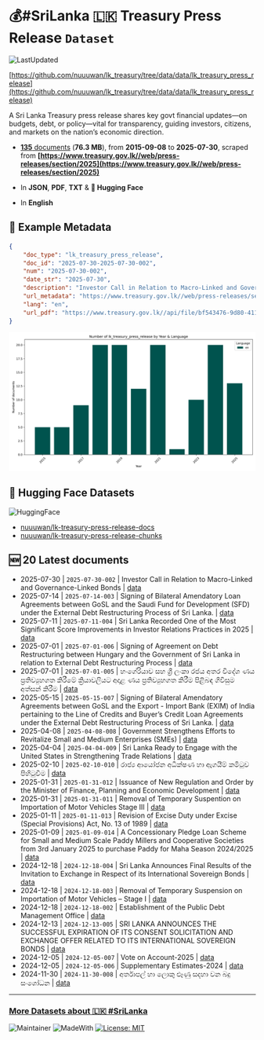 # 💰#SriLanka 🇱🇰 Treasury Press Release `Dataset`

![LastUpdated](https://img.shields.io/badge/last_updated-2025--09--21_12:08:24-green)

[https://github.com/nuuuwan/lk_treasury/tree/data/data/lk_treasury_press_release](https://github.com/nuuuwan/lk_treasury/tree/data/data/lk_treasury_press_release)

A Sri Lanka Treasury press release shares key govt financial updates—on budgets, debt, or policy—vital for transparency, guiding investors, citizens, and markets on the nation’s economic direction.

- [**135** documents](https://github.com/nuuuwan/lk_treasury/tree/data/data/lk_treasury_press_release) (**76.3 MB**), from **2015-09-08** to **2025-07-30**, scraped from **[https://www.treasury.gov.lk//web/press-releases/section/2025](https://www.treasury.gov.lk//web/press-releases/section/2025)**

- In **JSON**, **PDF**, **TXT** & **🤗 Hugging Face**

- In **English**

## 📝 Example Metadata

```json
{
    "doc_type": "lk_treasury_press_release",
    "doc_id": "2025-07-30-2025-07-30-002",
    "num": "2025-07-30-002",
    "date_str": "2025-07-30",
    "description": "Investor Call in Relation to Macro-Linked and Governance-Linked Bonds",
    "url_metadata": "https://www.treasury.gov.lk//web/press-releases/section/2025",
    "lang": "en",
    "url_pdf": "https://www.treasury.gov.lk//api/file/bf543476-9d80-4115-8f1f-4b1eb0a8526c"
}
```

![Chart](https://raw.githubusercontent.com/nuuuwan/lk_treasury/refs/heads/data/data/lk_treasury_press_release/docs_by_year_and_lang.png)

## 🤗 Hugging Face Datasets

![HuggingFace](https://img.shields.io/badge/-HuggingFace-FDEE21?style=for-the-badge&logo=HuggingFace)

- [nuuuwan/lk-treasury-press-release-docs](https://huggingface.co/datasets/nuuuwan/lk-treasury-press-release-docs)
- [nuuuwan/lk-treasury-press-release-chunks](https://huggingface.co/datasets/nuuuwan/lk-treasury-press-release-chunks)

## 🆕 20 Latest documents

- 2025-07-30 | `2025-07-30-002` | Investor Call in Relation to Macro-Linked and Governance-Linked Bonds | [data](https://github.com/nuuuwan/lk_treasury/tree/data/data/lk_treasury_press_release/2020s/2025/2025-07-30-2025-07-30-002)
- 2025-07-14 | `2025-07-14-003` | Signing of Bilateral Amendatory Loan Agreements between GoSL and the Saudi Fund for Development (SFD) under the External Debt Restructuring Process of Sri Lanka. | [data](https://github.com/nuuuwan/lk_treasury/tree/data/data/lk_treasury_press_release/2020s/2025/2025-07-14-2025-07-14-003)
- 2025-07-11 | `2025-07-11-004` | Sri Lanka Recorded One of the Most Significant Score Improvements in Investor Relations Practices in 2025 | [data](https://github.com/nuuuwan/lk_treasury/tree/data/data/lk_treasury_press_release/2020s/2025/2025-07-11-2025-07-11-004)
- 2025-07-01 | `2025-07-01-006` | Signing of Agreement on Debt Restructuring between Hungary and the Government of Sri Lanka in relation to External Debt Restructuring Process | [data](https://github.com/nuuuwan/lk_treasury/tree/data/data/lk_treasury_press_release/2020s/2025/2025-07-01-2025-07-01-006)
- 2025-07-01 | `2025-07-01-005` | හංගේරියාව සහ ශ්‍රී ලංකා රජය අතර විදේශ ණය ප්‍රතිව්‍යුහගත කිරීමේ ක්‍රියාවලියට අදාළ ණය ප්‍රතිව්‍යුහගත කිරීම පිළිබඳ ගිවිසුම අත්සන් කිරීම | [data](https://github.com/nuuuwan/lk_treasury/tree/data/data/lk_treasury_press_release/2020s/2025/2025-07-01-2025-07-01-005)
- 2025-05-15 | `2025-05-15-007` | Signing of Bilateral Amendatory Agreements between GoSL and the Export - Import Bank (EXIM) of India pertaining to the Line of Credits and Buyer’s Credit Loan Agreements under the External Debt Restructuring Process of Sri Lanka. | [data](https://github.com/nuuuwan/lk_treasury/tree/data/data/lk_treasury_press_release/2020s/2025/2025-05-15-2025-05-15-007)
- 2025-04-08 | `2025-04-08-008` | Government Strengthens Efforts to Revitalize Small and Medium Enterprises (SMEs) | [data](https://github.com/nuuuwan/lk_treasury/tree/data/data/lk_treasury_press_release/2020s/2025/2025-04-08-2025-04-08-008)
- 2025-04-04 | `2025-04-04-009` | Sri Lanka Ready to Engage with the United States in Strengthening Trade Relations | [data](https://github.com/nuuuwan/lk_treasury/tree/data/data/lk_treasury_press_release/2020s/2025/2025-04-04-2025-04-04-009)
- 2025-02-10 | `2025-02-10-010` | රාජ්‍ය ආයෝජන අධීක්ෂණ හා ඇගයීම් කමිටුව පිහිටුවීම | [data](https://github.com/nuuuwan/lk_treasury/tree/data/data/lk_treasury_press_release/2020s/2025/2025-02-10-2025-02-10-010)
- 2025-01-31 | `2025-01-31-012` | Issuance of New Regulation and Order by the Minister of Finance, Planning and Economic Development | [data](https://github.com/nuuuwan/lk_treasury/tree/data/data/lk_treasury_press_release/2020s/2025/2025-01-31-2025-01-31-012)
- 2025-01-31 | `2025-01-31-011` | Removal of Temporary Suspention on Importation of Motor Vehicles Stage III | [data](https://github.com/nuuuwan/lk_treasury/tree/data/data/lk_treasury_press_release/2020s/2025/2025-01-31-2025-01-31-011)
- 2025-01-11 | `2025-01-11-013` | Revision of Excise Duty under Excise (Special Provisions) Act, No. 13 of 1989 | [data](https://github.com/nuuuwan/lk_treasury/tree/data/data/lk_treasury_press_release/2020s/2025/2025-01-11-2025-01-11-013)
- 2025-01-09 | `2025-01-09-014` | A Concessionary Pledge Loan Scheme for Small and Medium Scale Paddy Millers and Cooperative Societies from 3rd January 2025 to purchase Paddy for Maha Season 2024/2025 | [data](https://github.com/nuuuwan/lk_treasury/tree/data/data/lk_treasury_press_release/2020s/2025/2025-01-09-2025-01-09-014)
- 2024-12-18 | `2024-12-18-004` | Sri Lanka Announces Final Results of the Invitation to Exchange in Respect of its International Sovereign Bonds | [data](https://github.com/nuuuwan/lk_treasury/tree/data/data/lk_treasury_press_release/2020s/2024/2024-12-18-2024-12-18-004)
- 2024-12-18 | `2024-12-18-003` | Removal of Temporary Suspension on Importation of Motor Vehicles – Stage I | [data](https://github.com/nuuuwan/lk_treasury/tree/data/data/lk_treasury_press_release/2020s/2024/2024-12-18-2024-12-18-003)
- 2024-12-18 | `2024-12-18-002` | Establishment of the Public Debt Management Office | [data](https://github.com/nuuuwan/lk_treasury/tree/data/data/lk_treasury_press_release/2020s/2024/2024-12-18-2024-12-18-002)
- 2024-12-13 | `2024-12-13-005` | SRI LANKA ANNOUNCES THE SUCCESSFUL EXPIRATION OF ITS CONSENT SOLICITATION AND EXCHANGE OFFER RELATED TO ITS INTERNATIONAL SOVEREIGN BONDS | [data](https://github.com/nuuuwan/lk_treasury/tree/data/data/lk_treasury_press_release/2020s/2024/2024-12-13-2024-12-13-005)
- 2024-12-05 | `2024-12-05-007` | Vote on Account-2025 | [data](https://github.com/nuuuwan/lk_treasury/tree/data/data/lk_treasury_press_release/2020s/2024/2024-12-05-2024-12-05-007)
- 2024-12-05 | `2024-12-05-006` | Supplementary Estimates-2024 | [data](https://github.com/nuuuwan/lk_treasury/tree/data/data/lk_treasury_press_release/2020s/2024/2024-12-05-2024-12-05-006)
- 2024-11-30 | `2024-11-30-008` | අර්තාපල් හා ලොකු ළූණු සදහා වන බදු සංශෝධන | [data](https://github.com/nuuuwan/lk_treasury/tree/data/data/lk_treasury_press_release/2020s/2024/2024-11-30-2024-11-30-008)

---

### [More Datasets about 🇱🇰 #SriLanka](https://github.com/nuuuwan/lk_datasets)

![Maintainer](https://img.shields.io/badge/maintainer-nuuuwan-red)
![MadeWith](https://img.shields.io/badge/made_with-python-blue)
[![License: MIT](https://img.shields.io/badge/License-MIT-yellow.svg)](https://opensource.org/licenses/MIT)
